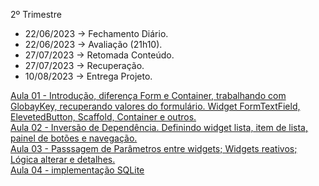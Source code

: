 2º Trimestre
- 22/06/2023 → Fechamento Diário. 
- 22/06/2023 → Avaliação (21h10).
- 27/07/2023 → Retomada Conteúdo.
- 27/07/2023 → Recuperação.
- 10/08/2023 → Entrega Projeto.

[Aula 01 - Introdução, diferença Form e Container, trabalhando com GlobayKey, recuperando valores do formulário. Widget FormTextField, ElevetedButton, Scaffold, Container e outros.](https://github.com/heliokamakawa/-engenharia-de-software-2023-DDM/tree/main/2%C2%BA%20trimestre/01%20aula)<br>
[Aula 02 - Inversão de Dependência. Definindo widget lista, item de lista, painel de botões e navegação.](https://github.com/heliokamakawa/-engenharia-de-software-2023-DDM/tree/main/2%C2%BA%20trimestre/02%20aula)<br>
[Aula 03 - Passsagem de Parâmetros entre widgets; Widgets reativos; Lógica alterar e detalhes.](https://github.com/heliokamakawa/-engenharia-de-software-2023-DDM/tree/main/2%C2%BA%20trimestre/03%20aula)<br>
[Aula 04 - implementação SQLite](https://github.com/heliokamakawa/-engenharia-de-software-2023-DDM/tree/main/2%C2%BA%20trimestre/04%20aula)<br>
